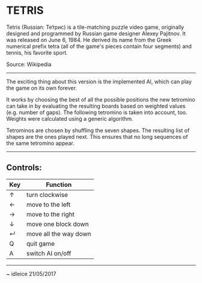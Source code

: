 # TETRIS

Tetris (Russian: Те́трис) is a tile-matching puzzle video game, originally designed and programmed by Russian game designer Alexey Pajitnov. It was released on June 6, 1984. He derived its name from the Greek numerical prefix tetra (all of the game's pieces contain four segments) and tennis, his favorite sport. 

Source: Wikipedia

***

The exciting thing about this version is the implemented AI, which can play the game on its own forever.

It works by choosing the best of all the possible positions the new tetromino can take in by evaluating the resulting boards based on weighted values (e.g. number of gaps). The following tetromino is taken into account, too. Weights were calculated using a generic algorithm.

Tetrominos are chosen by shuffling the seven shapes. The resulting list of shapes are the ones played next. This ensures that no long sequences of the same tetromino appear.

***

## Controls:

Key | Function
----|---------
↑ | turn clockwise
← | move to the left
→ | move to the right
↓ | move one block down
↵ | move all the way down
Q | quit game
A | switch AI on/off

***

~ idleice 21/05/2017
